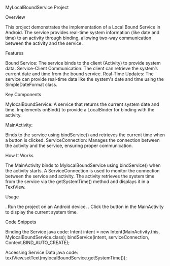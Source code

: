 MyLocalBoundService Project

Overview

This project demonstrates the implementation of a Local Bound Service in Android. The service provides real-time system information (like date and time) to an activity through binding, allowing two-way communication between the activity and the service.

Features

Bound Service: The service binds to the client (Activity) to provide system data.
Service-Client Communication: The client can retrieve the system’s current date and time from the bound service.
Real-Time Updates: The service can provide real-time data like the system's date and time using the SimpleDateFormat class.

Key Components

MylocalBoundService:
A service that returns the current system date and time.
Implements onBind() to provide a LocalBinder for binding with the activity.

MainActivity:

Binds to the service using bindService() and retrieves the current time when a button is clicked.
ServiceConnection:
Manages the connection between the activity and the service, ensuring proper communication.

How It Works

The MainActivity binds to MylocalBoundService using bindService() when the activity starts.
A ServiceConnection is used to monitor the connection between the service and activity.
The activity retrieves the system time from the service via the getSystemTime() method and displays it in a TextView.

Usage

. Run the project on an Android device.
. Click the button in the MainActivity to display the current system time.

Code Snippets

Binding the Service
java
code:
Intent intent = new Intent(MainActivity.this, MylocalBoundService.class);
bindService(intent, serviceConnection, Context.BIND_AUTO_CREATE);

Accessing Service Data
java
code:
textView.setText(mylocalBoundService.getSystemTime());
